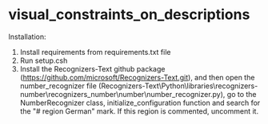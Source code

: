 ﻿# visual_constraints_on_descriptions

Installation:

1. Install requirements from requirements.txt file
2. Run setup.csh
3. Install the Recognizers-Text github package (https://github.com/microsoft/Recognizers-Text.git), and then open the number_recognizer file (Recognizers-Text\Python\libraries\recognizers-number\recognizers_number\number\number_recognizer.py), go to the NumberRecognizer class, initialize_configuration function and search for the "# region German" mark. If this region is commented, uncomment it.
